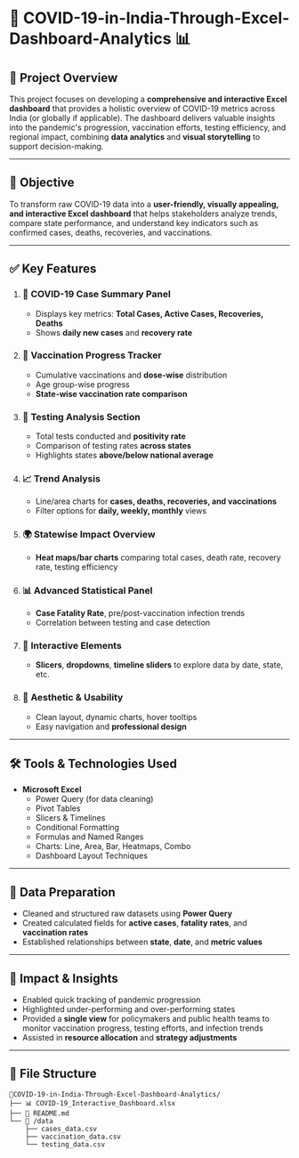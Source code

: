 # 🦠 COVID-19-in-India-Through-Excel-Dashboard-Analytics 📊


## 📌 Project Overview

This project focuses on developing a **comprehensive and interactive Excel dashboard** that provides a holistic overview of COVID-19 metrics across India (or globally if applicable). The dashboard delivers valuable insights into the pandemic's progression, vaccination efforts, testing efficiency, and regional impact, combining **data analytics** and **visual storytelling** to support decision-making.

---

## 🎯 Objective

To transform raw COVID-19 data into a **user-friendly, visually appealing, and interactive Excel dashboard** that helps stakeholders analyze trends, compare state performance, and understand key indicators such as confirmed cases, deaths, recoveries, and vaccinations.

---

## ✅ Key Features

1. ### 🧾 **COVID-19 Case Summary Panel**
   - Displays key metrics: **Total Cases, Active Cases, Recoveries, Deaths**
   - Shows **daily new cases** and **recovery rate**

2. ### 💉 **Vaccination Progress Tracker**
   - Cumulative vaccinations and **dose-wise** distribution
   - Age group-wise progress
   - **State-wise vaccination rate comparison**

3. ### 🧪 **Testing Analysis Section**
   - Total tests conducted and **positivity rate**
   - Comparison of testing rates **across states**
   - Highlights states **above/below national average**

4. ### 📈 **Trend Analysis**
   - Line/area charts for **cases, deaths, recoveries, and vaccinations**
   - Filter options for **daily, weekly, monthly** views

5. ### 🌍 **Statewise Impact Overview**
   - **Heat maps/bar charts** comparing total cases, death rate, recovery rate, testing efficiency

6. ### 📊 **Advanced Statistical Panel**
   - **Case Fatality Rate**, pre/post-vaccination infection trends
   - Correlation between testing and case detection

7. ### 🧩 **Interactive Elements**
   - **Slicers**, **dropdowns**, **timeline sliders** to explore data by date, state, etc.

8. ### 🎨 **Aesthetic & Usability**
   - Clean layout, dynamic charts, hover tooltips
   - Easy navigation and **professional design**

---

## 🛠️ Tools & Technologies Used

- **Microsoft Excel**
  - Power Query (for data cleaning)
  - Pivot Tables
  - Slicers & Timelines
  - Conditional Formatting
  - Formulas and Named Ranges
  - Charts: Line, Area, Bar, Heatmaps, Combo
  - Dashboard Layout Techniques

---

## 🔄 Data Preparation

- Cleaned and structured raw datasets using **Power Query**
- Created calculated fields for **active cases**, **fatality rates**, and **vaccination rates**
- Established relationships between **state**, **date**, and **metric values**

---

## 🌟 Impact & Insights

- Enabled quick tracking of pandemic progression
- Highlighted under-performing and over-performing states
- Provided a **single view** for policymakers and public health teams to monitor vaccination progress, testing efforts, and infection trends
- Assisted in **resource allocation** and **strategy adjustments**

---

## 📂 File Structure

```plaintext
📁COVID-19-in-India-Through-Excel-Dashboard-Analytics/
├── 📊 COVID-19_Interactive_Dashboard.xlsx
├── 📄 README.md
└── 📁 /data
    ├── cases_data.csv
    ├── vaccination_data.csv
    └── testing_data.csv
